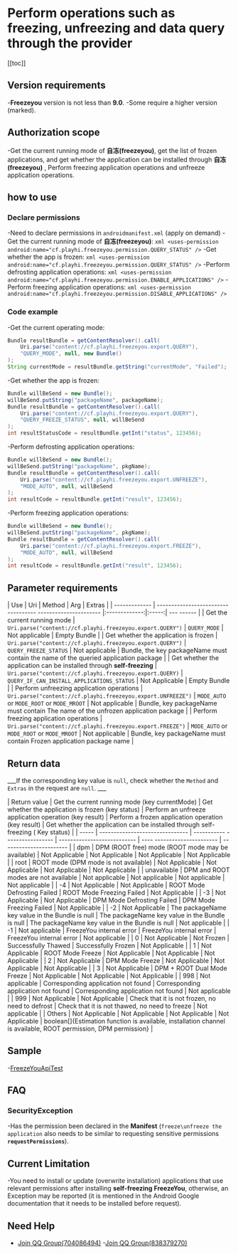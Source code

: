# Perform operations such as freezing, unfreezing and data query through the provider
 [[toc]]

 ## Version requirements
 -**Freezeyou** version is not less than **9.0**.
 -Some require a higher version (marked).

 ## Authorization scope
 -Get the current running mode of __自冻(freezeyou)__, get the list of frozen applications, and get whether the application can be installed through __自冻(freezeyou)__<badge text="9.2+" type="tip"/>  , Perform freezing application operations and unfreeze application operations.

 ## how to use

 ### Declare permissions
 -Need to declare permissions in `androidmanifest.xml` (apply on demand)
   -Get the current running mode of __自冻(freezeyou)__:
     ``` xml
     <uses-permission android:name="cf.playhi.freezeyou.permission.QUERY_STATUS" />
     ```
   -Get whether the app is frozen:
     ``` xml
     <uses-permission android:name="cf.playhi.freezeyou.permission.QUERY_STATUS" />
     ```
   -Perform defrosting application operations:
     ``` xml
     <uses-permission android:name="cf.playhi.freezeyou.permission.ENABLE_APPLICATIONS" />
     ```
   -Perform freezing application operations:
     ``` xml
     <uses-permission android:name="cf.playhi.freezeyou.permission.DISABLE_APPLICATIONS" />
     ```

 ### Code example
 -Get the current operating mode:
   ``` java
   Bundle resultBundle = getContentResolver().call(
       Uri.parse("content://cf.playhi.freezeyou.export.QUERY"),
       "QUERY_MODE", null, new Bundle()
   );
   String currentMode = resultBundle.getString("currentMode", "Failed");
   ```

 -Get whether the app is frozen:
   ``` java
   Bundle willBeSend = new Bundle();
   willBeSend.putString("packageName", packageName);
   Bundle resultBundle = getContentResolver().call(
       Uri.parse("content://cf.playhi.freezeyou.export.QUERY"),
       "QUERY_FREEZE_STATUS", null, willBeSend
   );
   int resultStatusCode = resultBundle.getInt("status", 123456);
   ```

 -Perform defrosting application operations:
   ``` java
   Bundle willBeSend = new Bundle();
   willBeSend.putString("packageName", pkgName);
   Bundle resultBundle = getContentResolver().call(
       Uri.parse("content://cf.playhi.freezeyou.export.UNFREEZE"),
       "MODE_AUTO", null, willBeSend
   );
   int resultCode = resultBundle.getInt("result", 123456);
   ```

 -Perform freezing application operations:
   ``` java
   Bundle willBeSend = new Bundle();
   willBeSend.putString("packageName", pkgName);
   Bundle resultBundle = getContentResolver().call(
       Uri.parse("content://cf.playhi.freezeyou.export.FREEZE"),
       "MODE_AUTO", null, willBeSend
   );
   int resultCode = resultBundle.getInt("result", 123456);
   ```

 ## Parameter requirements

 | Use | Uri | Method | Arg | Extras |
 | ------------- | -----------------------------------  ---------------------- |:-------------:|:-----:| ---  ------ |
 | Get the current running mode | `Uri.parse("content://cf.playhi.freezeyou.export.QUERY")` | `QUERY_MODE` | Not applicable | Empty Bundle |
 | Get whether the application is frozen | `Uri.parse("content://cf.playhi.freezeyou.export.QUERY")` | `QUERY_FREEZE_STATUS` | Not applicable | Bundle, the key packageName must contain the name of the queried application package |
 | Get whether the application can be installed through **self-freezing**<Badge text="9.2+" type="tip"/> | `Uri.parse("content://cf.playhi.freezeyou.export.QUERY)`  | `QUERY_IF_CAN_INSTALL_APPLICATIONS_STATUS` | Not Applicable | Empty Bundle |
 | Perform unfreezing application operations | `Uri.parse("content://cf.playhi.freezeyou.export.UNFREEZE")` | `MODE_AUTO` or `MODE_ROOT` or `MODE_MROOT` | Not applicable | Bundle, key packageName must contain  The name of the unfrozen application package |
 | Perform freezing application operations | `Uri.parse("content://cf.playhi.freezeyou.export.FREEZE")` | `MODE_AUTO` or `MODE_ROOT` or `MODE_MROOT` | Not applicable | Bundle, key packageName must contain  Frozen application package name |


 ## Return data
 ___If the corresponding key value is `null`, check whether the `Method` and `Extras` in the request are `null`.  ___

 | Return value | Get the current running mode (key currentMode) | Get whether the application is frozen (key status) | Perform an unfreeze application operation (key result) | Perform a frozen application operation (key result) | Get whether the application can be installed through self-freezing (  Key status) |
 | ----- | ------------------------------- | -----------  ----------------- | --------------------------- | ----  ---------------------- | ----------------------- |
 | dpm | DPM (ROOT free) mode (ROOT mode may be available) | Not Applicable | Not Applicable | Not Applicable | Not Applicable |
 | root | ROOT mode (DPM mode is not available) | Not Applicable | Not Applicable | Not Applicable | Not Applicable |
 | unavailable | DPM and ROOT modes are not available | Not applicable | Not applicable | Not applicable | Not applicable |
 | -4 | Not Applicable | Not Applicable | ROOT Mode Defrosting Failed | ROOT Mode Freezing Failed | Not Applicable |
 | -3 | Not Applicable | Not Applicable | DPM Mode Defrosting Failed | DPM Mode Freezing Failed | Not Applicable |
 | -2 | Not Applicable | The packageName key value in the Bundle is null | The packageName key value in the Bundle is null | The packageName key value in the Bundle is null | Not applicable |
 | -1 | Not applicable | FreezeYou internal error | FreezeYou internal error | FreezeYou internal error | Not applicable |
 | 0 | Not Applicable | Not Frozen | Successfully Thawed | Successfully Frozen | Not Applicable |
 | 1 | Not Applicable | ROOT Mode Freeze | Not Applicable | Not Applicable | Not Applicable |
 | 2 | Not Applicable | DPM Mode Freeze | Not Applicable | Not Applicable | Not Applicable |
 | 3 | Not Applicable | DPM + ROOT Dual Mode Freeze | Not Applicable | Not Applicable | Not Applicable |
 | 998 | Not applicable | Corresponding application not found | Corresponding application not found | Corresponding application not found | Not applicable |
 | 999 | Not Applicable | Not Applicable | Check that it is not frozen, no need to defrost | Check that it is not thawed, no need to freeze | Not applicable |
 | Others | Not Applicable | Not Applicable | Not Applicable | Not Applicable | boolean\[\]{Estimation function is available, installation channel is available, ROOT permission, DPM permission} |

 ## Sample
 -[FreezeYouApiTest](https://github.com/Playhi/FreezeYouApiTest)

 ## FAQ
 ### SecurityException
   -Has the permission been declared in the **Manifest** (`freeze\unfreeze the application` also needs to be similar to requesting sensitive permissions **`requestPermissions`**).

 ## Current Limitation
 -You need to install or update (overwrite installation) applications that use relevant permissions after installing **self-freezing FreezeYou**, otherwise, an Exception may be reported (it is mentioned in the Android Google documentation that it needs to be installed before request).

 ## Need Help
 * [Join QQ Group(704086494)](https://jq.qq.com/?_wv=1027&k=l356Aq75)
 -[Join QQ Group(838379270)](https://jq.qq.com/?_wv=1027&k=5vmxG1F)
